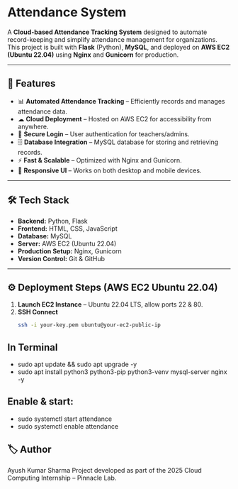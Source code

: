 # Attendance System

A **Cloud-based Attendance Tracking System** designed to automate record-keeping and simplify attendance management for organizations.  
This project is built with **Flask** (Python), **MySQL**, and deployed on **AWS EC2 (Ubuntu 22.04)** using **Nginx** and **Gunicorn** for production.

---

## 🚀 Features
- 📊 **Automated Attendance Tracking** – Efficiently records and manages attendance data.
- ☁ **Cloud Deployment** – Hosted on AWS EC2 for accessibility from anywhere.
- 🔐 **Secure Login** – User authentication for teachers/admins.
- 🗄 **Database Integration** – MySQL database for storing and retrieving records.
- ⚡ **Fast & Scalable** – Optimized with Nginx and Gunicorn.
- 📱 **Responsive UI** – Works on both desktop and mobile devices.

---

## 🛠 Tech Stack
- **Backend:** Python, Flask
- **Frontend:** HTML, CSS, JavaScript
- **Database:** MySQL
- **Server:** AWS EC2 (Ubuntu 22.04)
- **Production Setup:** Nginx, Gunicorn
- **Version Control:** Git & GitHub

---

## ⚙️ Deployment Steps (AWS EC2 Ubuntu 22.04)
1. **Launch EC2 Instance** – Ubuntu 22.04 LTS, allow ports 22 & 80.
2. **SSH Connect**  
   ```bash
   ssh -i your-key.pem ubuntu@your-ec2-public-ip

## In Terminal
- sudo apt update && sudo apt upgrade -y
- sudo apt install python3 python3-pip python3-venv mysql-server nginx -y

## Enable & start:
- sudo systemctl start attendance
- sudo systemctl enable attendance

## 🏷 Author
Ayush Kumar Sharma
Project developed as part of the 2025 Cloud Computing Internship – Pinnacle Lab.

